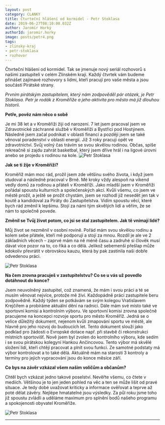 ```yaml
---
layout: post
category: CLANKY
title: Čtvrteční hlášení od kormidel - Petr Stoklasa
date: 2019-06-27T08:10:00.032Z
author: Jaromír Horký
authorId: jaromir.horky
image: posts/petr4.png   
tags: 
- zlinsky-kraj
- petr-stoklasa
- rozhovor
---
```

Čtvrteční hlášení od kormidel. Tak se jmenuje nový seriál rozhovorů s našimi zastupiteli v celém Zlínském kraji. Každý čtvrtek vám budeme přinášet zajímavé rozhovory s lidmi, kteří pracují pro vaše města a jsou součástí Pirátské strany.

*Prvním pirátským zastupitelem, který nám zodpověděl pár otázek, je Petr Stoklasa. Petr je rodák z Kroměříže a jeho aktivita pro město má již dlouhou historii.*

**Petře, pověz nám něco o sobě**

Je mi 38 let a v Kroměříži žiji od narození. 7 let jsem pracoval jsem ve Zdravotnické záchranné službě v Kroměříži a Bystřici pod Hostýnem. Následně jsem začal podnikat v oblasti financí a později jsem se také věnoval poradenství v oblasti energií. Již 3 roky pracuji opět ve zdravotnictví. Svůj volný čas trávím se svou skvělou rodinou. Občas, spíše rekreačně si zajdu zahrát basketbal, který jsem dříve hrál i na ligové úrovni anebo se projedu s rodinou na kole.
![Petr Stoklasa](https://zlinsky.pirati.cz/assets/img/posts/petr1.jpg)

**Jak se ti žije v Kroměříži?**

Kroměříž mám moc rád, prožil jsem zde většinu svého života, i když jsem studoval a následně pracoval v Brně. Mé kroky vždy alespoň na víkend vedly domů za rodinou a přáteli v Kroměříži. Jako mladší jsem v Kroměříži pořádal spoustu kulturních a společenských akcí. Kvůli všemu, co jsem ve městě prožil, a ještě se prožít chystám, jsem se rozhodl již nesedět jen tak v koutě a kandidoval za Piráty do Zastupitelstva. Vidím spoustu věcí, které bych rád změnil k lepšímu. Stojí za námi tým skvělých lidí a věřím, že se nám to společně povede.

**Změnil se Tvůj život potom, co jsi se stal zastupitelem. Jak tě vnímají lidé?**

Můj život se nezměnil v osobní rovině. Pořád mám svou skvělou rodinu a kolem sebe přátele, kteří mě podporují a stojí za mnou. Rozdíl je ale ve 2 základních věcech – zaprvé mám na ně méně času a zadruhé si člověk musí dávat více pozor na to, co říká a co dělá. Jelikož sebemenší přešlap může kdokoliv převrátit v obrovskou kauzu, která by pak zastínila naši dobře odvedenou práci.

![Petr Stoklasa](https://zlinsky.pirati.cz/assets/img/posts/petrs2.jpg)

**Na čem zrovna pracuješ v zastupitelstvu? Co se u vás už povedlo dotáhnout do konce?**

Jsem neuvolněný zastupitel, což znamená, že mám i svou práci a té se musím věnovat nejvíce, protože mě živí. Každopádně práci zastupitele beru zodpovědně. Každý týden se potkávám se svým kolegou Vratislavem Krejčířem a probíráme aktuální dění na radnici. Dále mám své místo také ve sportovní komisi a kontrolním výboru. Ve sportovní komisi zrovna společně pracujeme na koncepci rozvoje sportu pro město Kroměříž. Jedná se o velice důležitý dokument, nejenom kvůli zmapování sportu ve městě, ale hlavně pro jeho rozvoj do budoucích let. Tento dokument slouží jako podklad pro žádosti o Evropské dotace např. při stavbě či rekonstrukci místních sportovišť. Nově jsem byl zvolen do kontrolního výboru, kde sedím i se svou pirátskou kolegyní Hankou Ančincovou. Tento výbor má skvělé složení lidí, kteří chtějí pracovat a plnit svou funkci. Ze samotné podstaty má výbor kontrolovat a to také dělá. Aktuálně mám na starosti 3 kontroly a termíny pro jejich vypracování jsou do konce měsíce září. 

**Co bys na závěr vzkázal všem našim voličům a občanům?**

Chtěl bych vzkázat jedno takové poselství. Nevěřte všemu, co čtete v mediích. Většinou je to jen jeden pohled na věc a ten se může lišit od pravé situace. Je tedy dobé uvažovat kriticky a informace ověřovat a teprve až poté dělat závěry. Nejlépe hmatatelné jsou výsledky. Za půl roku jsme toho již spoustu zvládli a uděláme maximum pro splnění bodů našeho programu a spokojenosti obyvatel Kroměříže.

![Petr Stoklasa](https://zlinsky.pirati.cz/assets/img/posts/petr3.jpg)

---
